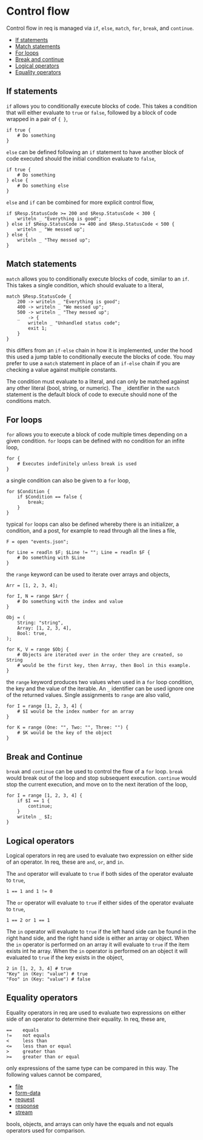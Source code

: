 # Control flow

Control flow in req is managed via `if`, `else`, `match`, `for`, `break`, and
`continue`.

* [If statements](#if-statements)
* [Match statements](#match-statements)
* [For loops](#for-loops)
* [Break and continue](#break-and-continue)
* [Logical operators](#logical-operators)
* [Equality operators](#equality-operators)

## If statements

`if` allows you to conditionally execute blocks of code. This takes a condition
that will either evaluate to `true` or `false`, followed by a block of code
wrapped in a pair of `{ }`,

    if true {
        # Do something
    }

`else` can be defined following an `if` statement to have another block of code
executed should the initial condition evaluate to `false`,

    if true {
        # Do something
    } else {
        # Do something else
    }

`else` and `if` can be combined for more explicit control flow,

    if $Resp.StatusCode >= 200 and $Resp.StatusCode < 300 {
        writeln _ "Everything is good";
    } else if $Resp.StatusCode >= 400 and $Resp.StatusCode < 500 {
        writeln _ "We messed up";
    } else {
        writeln _ "They messed up";
    }

## Match statements

`match` allows you to conditionally execute blocks of code, similar to an `if`.
This takes a single condition, which should evaluate to a literal,

    match $Resp.StatusCode {
        200 -> writeln _ "Everything is good";
        400 -> writeln _ "We messed up";
        500 -> writeln _ "They messed up";
        _   -> {
            writeln _ "Unhandled status code";
            exit 1;
        }
    }

this differs from an `if-else` chain in how it is implemented, under the hood
this used a jump table to conditionally execute the blocks of code. You may
prefer to use a `match` statement in place of an `if-else` chain if you are
checking a value against multiple constants.

The condition must evaluate to a literal, and can only be matched against any
other literal (bool, string, or numeric). The `_` identifier in the `match`
statement is the default block of code to execute should none of the conditions
match.

## For loops

`for` allows you to execute a block of code multiple times depending on a
given condition. `for` loops can be defined with no condition for an infite
loop,

    for {
        # Executes indefinitely unless break is used
    }

a single condition can also be given to a `for` loop,

    for $Condition {
        if $Condition == false {
            break;
        }
    }

typical `for` loops can also be defined whereby there is an initializer, a
condition, and a post, for example to read through all the lines a file,

    F = open "events.json";

    for Line = readln $F; $Line != ""; Line = readln $F {
        # Do something with $Line
    }

the `range` keyword can be used to iterate over arrays and objects,

    Arr = [1, 2, 3, 4];

    for I, N = range $Arr {
        # Do something with the index and value
    }

    Obj = (
        String: "string",
        Array: [1, 2, 3, 4],
        Bool: true,
    );

    for K, V = range $Obj {
        # Objects are iterated over in the order they are created, so String
        # would be the first key, then Array, then Bool in this example.
    }

the `range` keyword produces two values when used in a `for` loop condition,
the key and the value of the iterable. An `_` identifier can be used ignore
one of the returned values. Single assignments to `range` are also valid,

    for I = range [1, 2, 3, 4] {
        # $I would be the index number for an array
    }

    for K = range (One: "", Two: "", Three: "") {
        # $K would be the key of the object
    }

## Break and Continue

`break` and `continue` can be used to control the flow of a `for` loop. `break`
would break out of the loop and stop subsequent execution. `continue` would stop
the current execution, and move on to the next iteration of the loop,

    for I = range [1, 2, 3, 4] {
        if $I == 1 {
            continue;
        }
        writeln _ $I;
    }

## Logical operators

Logical operators in req are used to evaluate two expression on either side of
an operator. In req, these are `and`, `or`, and `in`.

The `and` operator will evaluate to `true` if both sides of the operator
evaluate to `true`,

    1 == 1 and 1 != 0

The `or` operator will evaluate to `true` if either sides of the operator
evaluate to `true`,

    1 == 2 or 1 == 1

The `in` operator will evaluate to `true` if the left hand side can be found in
the right hand side, and the right hand side is either an array or object. When
the `in` operator is performed on an array it will evaluate to `true` if the
item exists int he array. When the `in` operator is performed on an object it
will evaluated to `true` if the key exists in the object,

    2 in [1, 2, 3, 4] # true
    "Key" in (Key: "value") # true
    "Foo" in (Key: "value") # false

## Equality operators

Equality operators in req are used to evaluate two expressions on either side of
an operator to determine their equality. In req, these are,

    ==    equals
    !=    not equals
    <     less than
    <=    less than or equal
    >     greater than
    >=    greater than or equal

only expressions of the same type can be compared in this way. The following
values cannot be compared,

* [file](values.md#file)
* [form-data](values.md#form-data)
* [request](values.md#request)
* [response](values.md#response)
* [stream](values.md#stream)

bools, objects, and arrays can only have the equals and not equals operators
used for comparison.
